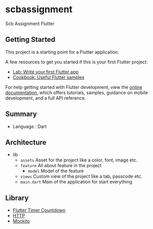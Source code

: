 # scbassignment

Scb Assignment Flutter

## Getting Started

This project is a starting point for a Flutter application.

A few resources to get you started if this is your first Flutter project:

- [Lab: Write your first Flutter app](https://docs.flutter.dev/get-started/codelab)
- [Cookbook: Useful Flutter samples](https://docs.flutter.dev/cookbook)

For help getting started with Flutter development, view the
[online documentation](https://docs.flutter.dev/), which offers tutorials,
samples, guidance on mobile development, and a full API reference.

## Summary
- Language : Dart

## Architecture
- lib
  - `assets` Asset for the project like a color, font, image etc.
  - `feature` All about feature in the project 
    - `model` Model of the feature
  - `views` Custom view of the project like a tab, passcode etc.
  -  `main.dart` Main of the application for start everything

## Library
- [Flutter Timer Countdown](https://pub.dev/packages/flutter_timer_countdown/score)
- [HTTP](https://pub.dev/packages/http)
- [Mockito](https://pub.dev/packages/mockito)